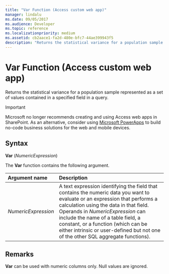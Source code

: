 ```yaml
---
title: "Var Function (Access custom web app)"  
manager: lindalu
ms.date: 09/05/2017
ms.audience: Developer
ms.topic: reference  
ms.localizationpriority: medium
ms.assetid: cb2aace1-fa2d-480e-bfc7-44ae399943f5
description: "Returns the statistical variance for a population sample represented as a set of values contained in a specified field in a query."
---
```


# Var Function (Access custom web app)

Returns the statistical variance for a population sample represented as a set of values contained in a specified field in a query.
  
> [!IMPORTANT]
> Microsoft no longer recommends creating and using Access web apps in SharePoint. As an alternative, consider using [Microsoft PowerApps](https://powerapps.microsoft.com/) to build no-code business solutions for the web and mobile devices.
  
## Syntax

 **Var** (*NumericExpression*)
  
The **Var** function contains the following argument.
  
|**Argument name**|**Description**|
|:-----|:-----|
| *NumericExpression* |A text expression identifying the field that contains the numeric data you want to evaluate or an expression that performs a calculation using the data in that field. Operands in *NumericExpression* can include the name of a table field, a constant, or a function (which can be either intrinsic or user-defined but not one of the other SQL aggregate functions). |

## Remarks

 **Var** can be used with numeric columns only. Null values are ignored.
